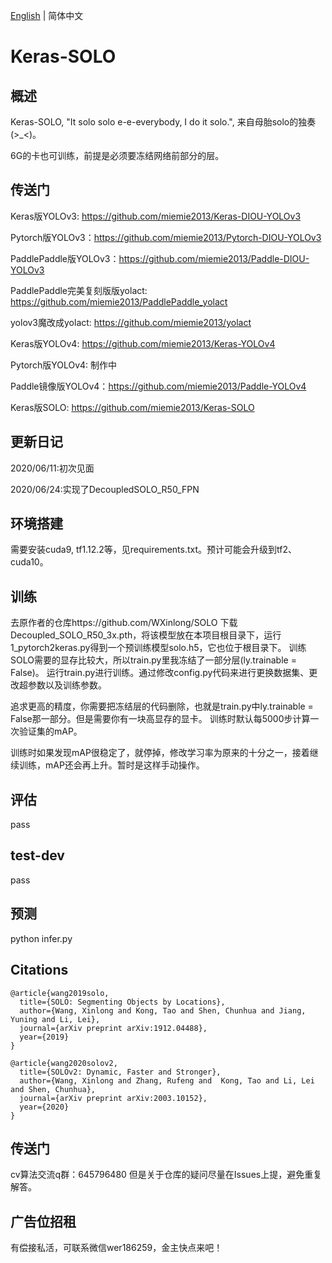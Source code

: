 [English](README_en.md) | 简体中文

# Keras-SOLO

## 概述
Keras-SOLO, "It solo solo e-e-everybody, I do it solo.", 来自母胎solo的独奏(>_<)。

6G的卡也可训练，前提是必须要冻结网络前部分的层。

## 传送门

Keras版YOLOv3: https://github.com/miemie2013/Keras-DIOU-YOLOv3

Pytorch版YOLOv3：https://github.com/miemie2013/Pytorch-DIOU-YOLOv3

PaddlePaddle版YOLOv3：https://github.com/miemie2013/Paddle-DIOU-YOLOv3

PaddlePaddle完美复刻版版yolact: https://github.com/miemie2013/PaddlePaddle_yolact

yolov3魔改成yolact: https://github.com/miemie2013/yolact

Keras版YOLOv4: https://github.com/miemie2013/Keras-YOLOv4

Pytorch版YOLOv4: 制作中

Paddle镜像版YOLOv4：https://github.com/miemie2013/Paddle-YOLOv4

Keras版SOLO: https://github.com/miemie2013/Keras-SOLO

## 更新日记

2020/06/11:初次见面

2020/06/24:实现了DecoupledSOLO_R50_FPN

## 环境搭建

需要安装cuda9, tf1.12.2等，见requirements.txt。预计可能会升级到tf2、cuda10。

## 训练
去原作者的仓库https://github.com/WXinlong/SOLO 下载Decoupled_SOLO_R50_3x.pth，将该模型放在本项目根目录下，运行1_pytorch2keras.py得到一个预训练模型solo.h5，它也位于根目录下。
训练SOLO需要的显存比较大，所以train.py里我冻结了一部分层(ly.trainable = False)。
运行train.py进行训练。通过修改config.py代码来进行更换数据集、更改超参数以及训练参数。

追求更高的精度，你需要把冻结层的代码删除，也就是train.py中ly.trainable = False那一部分。但是需要你有一块高显存的显卡。
训练时默认每5000步计算一次验证集的mAP。

训练时如果发现mAP很稳定了，就停掉，修改学习率为原来的十分之一，接着继续训练，mAP还会再上升。暂时是这样手动操作。

## 评估
pass

## test-dev
pass

## 预测
python infer.py

## Citations
```
@article{wang2019solo,
  title={SOLO: Segmenting Objects by Locations},
  author={Wang, Xinlong and Kong, Tao and Shen, Chunhua and Jiang, Yuning and Li, Lei},
  journal={arXiv preprint arXiv:1912.04488},
  year={2019}
}
```

```
@article{wang2020solov2,
  title={SOLOv2: Dynamic, Faster and Stronger},
  author={Wang, Xinlong and Zhang, Rufeng and  Kong, Tao and Li, Lei and Shen, Chunhua},
  journal={arXiv preprint arXiv:2003.10152},
  year={2020}
}
```

## 传送门
cv算法交流q群：645796480
但是关于仓库的疑问尽量在Issues上提，避免重复解答。


## 广告位招租
有偿接私活，可联系微信wer186259，金主快点来吧！
